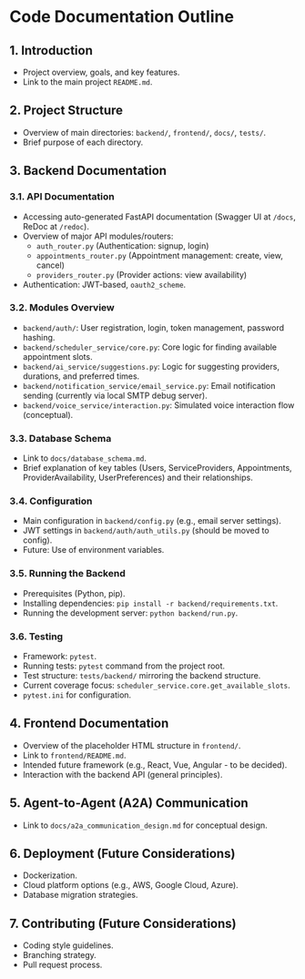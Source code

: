 # Code Documentation Outline

## 1. Introduction
- Project overview, goals, and key features.
- Link to the main project `README.md`.

## 2. Project Structure
- Overview of main directories: `backend/`, `frontend/`, `docs/`, `tests/`.
- Brief purpose of each directory.

## 3. Backend Documentation
### 3.1. API Documentation
- Accessing auto-generated FastAPI documentation (Swagger UI at `/docs`, ReDoc at `/redoc`).
- Overview of major API modules/routers:
  - `auth_router.py` (Authentication: signup, login)
  - `appointments_router.py` (Appointment management: create, view, cancel)
  - `providers_router.py` (Provider actions: view availability)
- Authentication: JWT-based, `oauth2_scheme`.
### 3.2. Modules Overview
- `backend/auth/`: User registration, login, token management, password hashing.
- `backend/scheduler_service/core.py`: Core logic for finding available appointment slots.
- `backend/ai_service/suggestions.py`: Logic for suggesting providers, durations, and preferred times.
- `backend/notification_service/email_service.py`: Email notification sending (currently via local SMTP debug server).
- `backend/voice_service/interaction.py`: Simulated voice interaction flow (conceptual).
### 3.3. Database Schema
- Link to `docs/database_schema.md`.
- Brief explanation of key tables (Users, ServiceProviders, Appointments, ProviderAvailability, UserPreferences) and their relationships.
### 3.4. Configuration
- Main configuration in `backend/config.py` (e.g., email server settings).
- JWT settings in `backend/auth/auth_utils.py` (should be moved to config).
- Future: Use of environment variables.
### 3.5. Running the Backend
- Prerequisites (Python, pip).
- Installing dependencies: `pip install -r backend/requirements.txt`.
- Running the development server: `python backend/run.py`.
### 3.6. Testing
- Framework: `pytest`.
- Running tests: `pytest` command from the project root.
- Test structure: `tests/backend/` mirroring the backend structure.
- Current coverage focus: `scheduler_service.core.get_available_slots`.
- `pytest.ini` for configuration.

## 4. Frontend Documentation
- Overview of the placeholder HTML structure in `frontend/`.
- Link to `frontend/README.md`.
- Intended future framework (e.g., React, Vue, Angular - to be decided).
- Interaction with the backend API (general principles).

## 5. Agent-to-Agent (A2A) Communication
- Link to `docs/a2a_communication_design.md` for conceptual design.

## 6. Deployment (Future Considerations)
- Dockerization.
- Cloud platform options (e.g., AWS, Google Cloud, Azure).
- Database migration strategies.

## 7. Contributing (Future Considerations)
- Coding style guidelines.
- Branching strategy.
- Pull request process.
